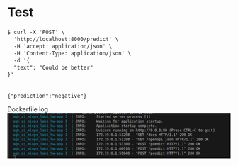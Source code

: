 # Test

```
$ curl -X 'POST' \
  'http://localhost:8000/predict' \
  -H 'accept: application/json' \
  -H 'Content-Type: application/json' \
  -d '{
  "text": "Could be better"
}'


{"prediction":"negative"}
```

Dockerfile log
![alt text](image.png)
